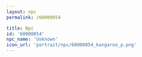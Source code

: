 ```yaml
---
layout: npc
permalink: /60000054

title: Npc
id: '60000054'
npc_name: 'Unknown'
icon_url: 'portrait/npc/60000054_kangaroo_p.png'
---
```

